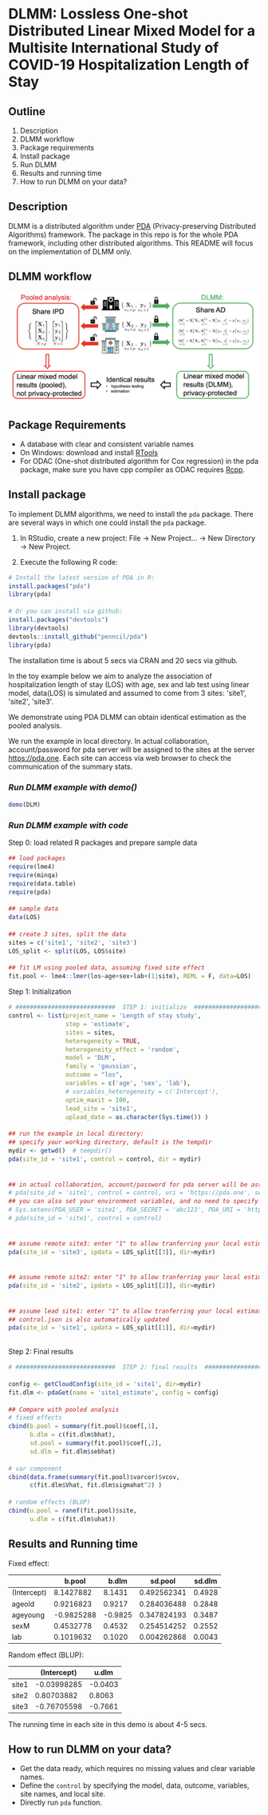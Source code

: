 
DLMM: Lossless One-shot Distributed Linear Mixed Model for a Multisite International Study of COVID-19 Hospitalization Length of Stay
==============================================


## Outline
1. Description
2. DLMM workflow
3. Package requirements
4. Install package
5. Run DLMM
6. Results and running time
7. How to run DLMM on your data?

## Description
DLMM is a distributed algorithm under [PDA](https://github.com/Penncil/pda) (Privacy-preserving Distributed Algorithms) framework. The package in this repo is for the whole PDA framework, including other distributed algorithms. This README will focus on the implementation of DLMM only.

## DLMM workflow
![](workflow.png)

## Package Requirements
- A database with clear and consistent variable names
- On Windows: download and install [RTools](http://cran.r-project.org/bin/windows/Rtools/) 
- For ODAC (One-shot distributed algorithm for Cox regression) in the pda package, make sure you have cpp compiler as ODAC requires [Rcpp](https://cran.r-project.org/web/packages/Rcpp/vignettes/Rcpp-FAQ.pdf).


## Install package

To implement DLMM algorithms, we need to install the `pda` package. There are several ways in which one could install the `pda` package. 

1. In RStudio, create a new project: File -> New Project... -> New Directory -> New Project. 

2. Execute the following R code: 

```r
# Install the latest version of PDA in R:
install.packages("pda")
library(pda)

# Or you can install via github:
install.packages("devtools")
library(devtools)
devtools::install_github("penncil/pda")
library(pda)
```

The installation time is about 5 secs via CRAN and 20 secs via github. 

In the toy example below we aim to analyze the association of hospitalization length of stay (LOS) with age, sex and lab test using linear model, data(LOS) is simulated and assumed to come from 3 sites: 'site1', 'site2', 'site3'. 

We demonstrate using PDA DLMM can obtain identical estimation as the pooled analysis. 

We run the example in local directory. In actual collaboration, account/password for pda server will be assigned to the sites at the server https://pda.one. Each site can access via web browser to check the communication of the summary stats.

### *Run DLMM example with demo()*

```r
demo(DLM)
``` 

### *Run DLMM example with code*

Step 0: load related R packages and prepare sample data

```r
## load packages
require(lme4)
require(minqa)
require(data.table)
require(pda) 

## sample data
data(LOS)  

## create 3 sites, split the data
sites = c('site1', 'site2', 'site3')
LOS_split <- split(LOS, LOS$site)

## fit LM using pooled data, assuming fixed site effect
fit.pool <- lme4::lmer(los~age+sex+lab+(1|site), REML = F, data=LOS)
``` 

Step 1: Initialization

```r
# ############################  STEP 1: initialize  ###############################
control <- list(project_name = 'Length of stay study',
                step = 'estimate',
                sites = sites,
                heterogeneity = TRUE,
                heterogeneity_effect = 'random',
                model = 'DLM',
                family = 'gaussian',
                outcome = "los",
                variables = c('age', 'sex', 'lab'),
                # variables_heterogeneity = c('Intercept'),
                optim_maxit = 100,
                lead_site = 'site1',
                upload_date = as.character(Sys.time()) )

## run the example in local directory:
## specify your working directory, default is the tempdir
mydir <- getwd()  # tempdir()
pda(site_id = 'site1', control = control, dir = mydir)


## in actual collaboration, account/password for pda server will be assigned, thus:
# pda(site_id = 'site1', control = control, uri = 'https://pda.one', secret='abc123')
## you can also set your environment variables, and no need to specify them in pda:
# Sys.setenv(PDA_USER = 'site1', PDA_SECRET = 'abc123', PDA_URI = 'https://pda.one')
# pda(site_id = 'site1', control = control)


## assume remote site3: enter "1" to allow tranferring your local estimate 
pda(site_id = 'site3', ipdata = LOS_split[[3]], dir=mydir)


## assume remote site2: enter "1" to allow tranferring your local estimate  
pda(site_id = 'site2', ipdata = LOS_split[[2]], dir=mydir)


## assume lead site1: enter "1" to allow tranferring your local estimate  
## control.json is also automatically updated
pda(site_id = 'site1', ipdata = LOS_split[[1]], dir=mydir)
 
``` 

Step 2: Final results
```r 
# ############################  STEP 2: final results  ###############################

config <- getCloudConfig(site_id = 'site1', dir=mydir)
fit.dlm <- pdaGet(name = 'site1_estimate', config = config)

## Compare with pooled analysis
# fixed effects
cbind(b.pool = summary(fit.pool)$coef[,1],
      b.dlm = c(fit.dlm$bhat),      
      sd.pool = summary(fit.pool)$coef[,2],  
      sd.dlm = fit.dlm$sebhat)  

# var component
cbind(data.frame(summary(fit.pool)$varcor)$vcov, 
      c(fit.dlm$Vhat, fit.dlm$sigmahat^2) )

# random effects (BLUP)
cbind(u.pool = ranef(fit.pool)$site,
      u.dlm = c(fit.dlm$uhat))
```


## Results and Running time

Fixed effect:

|             | b.pool     | b.dlm   | sd.pool     | sd.dlm |
|-------------|------------|---------|-------------|--------|
| (Intercept) | 8.1427882  | 8.1431  | 0.492562341 | 0.4928 |
| ageold      | 0.9216823  | 0.9217  | 0.284036488 | 0.2848 |
| ageyoung    | -0.9825288 | -0.9825 | 0.347824193 | 0.3487 |
| sexM        | 0.4532778  | 0.4532  | 0.254514252 | 0.2552 |
| lab         | 0.1019632  | 0.1020  | 0.004262868 | 0.0043 |

Random effect (BLUP):

|        | (Intercept) | u.dlm   |
|--------|-------------|---------|
| site1  | -0.03998285 | -0.0403 |
| site2  | 0.80703882  | 0.8063  |
| site3  | -0.76705598 | -0.7661 |


The running time in each site in this demo is about 4-5 secs. 


## How to run DLMM on your data?

* Get the data ready, which requires no missing values and clear variable names.
* Define the `control` by specifying the model, data, outcome, variables, site names, and local site.
* Directly run `pda` function.
